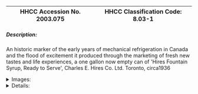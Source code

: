 | **HHCC Accession No. 2003.075** |**HHCC Classification Code:  8.03-1**|
| ----------- | ----------- |
##### Description:
An historic marker of the early years of mechanical refrigeration in Canada and the flood of excitement it produced through the marketing of fresh new tastes and life experiences, a one gallon now empty can of 'Hires Fountain Syrup, Ready to Serve', Charles E. Hires Co. Ltd. Toronto, circa1936


<details>
	<summary>Images:</summary>
<div class="gallery gallery-wrapper--full" contenteditable="false" data-is-empty="false" data-translation="Add images" data-columns="6">
<figure class="gallery__item"><a href="#DOMAIN_NAME#gallery/8.03-1.jpg" data-size="1663x1181"><img src="#DOMAIN_NAME#gallery/8.03-1-thumbnail.jpg" alt=""></a></figure>
<figure class="gallery__item"><a href="#DOMAIN_NAME#gallery/8.03-1a.jpg" data-size="1374x2226"><img src="#DOMAIN_NAME#gallery/8.03-1a-thumbnail.jpg" alt=""></a></figure>
</div>
</details>


<details>
	<summary>Details:</summary>

##### Group:
8.03 Other Refrigerating and Air conditioning Components and Parts - NEC

##### Make:
Hires

##### Manufacturer:
Charles E. Hires Co. Ltd. Toronto

##### Model:


##### Serial No.:


##### Size:
6x 4x12'h

##### Weight:
1 lb

##### Circa:
1936

##### Rating:
Exhibit, education, and research quality, telling the many stories of the fresh new tastes and life experiences which were launched by the Canadian mechanical refrigeration industry in its embryonic and early development years in Canada. In the 1930's compressors.

##### Patent Date/Number:


##### Provenance:
From York County (York Region) Ontario, once a rich agricultural hinterlands, attracting early settlement in the last years of the 18th century. Located on the north slopes of the Oak Ridges Moraine, within 20 miles of Toronto, the County would also attract early ex-urban development, to be come a wealthy market place for the emerging household and consumer technologies of the early and mid 20th century. 

This artifact was discovered in the 1950's in the used stock of T. H. Oliver, Refrigeration and Electric Sales and Service, Aurora, Ontario, an early worker in the field of agricultural, industrial and consumer technology.

##### Type and Design:


##### Construction:


##### Material:


##### Special Features:


##### Accessories:


##### Capacities:


##### Performance Characteristics:


##### Operation:


##### Control and Regulation:


##### Targeted Market Segment:


##### Consumer Acceptance:


##### Merchandising:


##### Market Price:


##### Technological Significance:


##### Industrial Significance:


##### Socio-economic Significance:


##### Socio-cultural Significance:
By the early 1930's it was clear that household refrigeration allowed new things to happen, and fresh new experiences in the home.  It was, in fact, recognized even by the late 1920's that the refrigerator in the kitchen was much more than a mere technology of practical advantage, of mere utility with possible implications for time and energy saving and for health and hygiene (ref.  p.  34).

It was, almost from the outset seen and promoted, like household radio of the period (both in their embryonic and early developmental phases),  as an "experiential"
technology, one allowing and facilitating above all new human experience.  The household refrigerator brought with it into the home many new cultural meanings to be explored by the family.

Learning Content: 
1. new tastes,
2. greater range of foods and gastronomic experiences,
3. potential for creative and elaborated menus, and
4. new opportunities and challenges for the home maker in caring for family.





Major socio-cultural theme to be elaborated

##### Donor:
G. Leslie Oliver, The T. H. Oliver HVACR Collection

##### HHCC Storage Location:


##### Tracking:


##### Bibliographic References:


##### Notes:


##### Related Reports:

</details>
